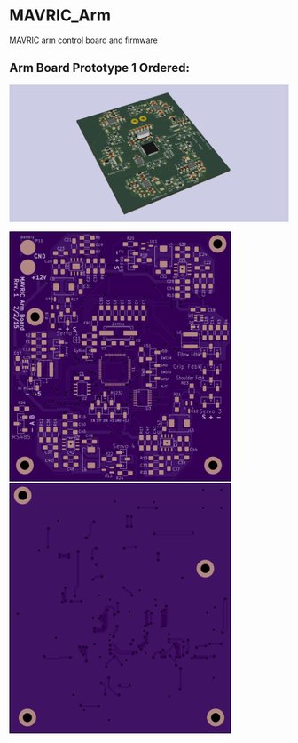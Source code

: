 # MAVRIC_Arm
MAVRIC arm control board and firmware

## Arm Board Prototype 1 Ordered:
![Board 3D](https://raw.githubusercontent.com/ISU-MAVRIC/MAVRIC_Arm/master/Hardware/Arm%20Control%20Board/Images/Arm%20Control%20Board.png)

<img src="https://raw.githubusercontent.com/ISU-MAVRIC/MAVRIC_Arm/master/Hardware/Arm%20Control%20Board/Images/osh%20front.png" alt="Arm Board Front" width="400"><img src="https://raw.githubusercontent.com/ISU-MAVRIC/MAVRIC_Arm/master/Hardware/Arm%20Control%20Board/Images/osh%20back.png" alt="Arm Board Back" width="400">

